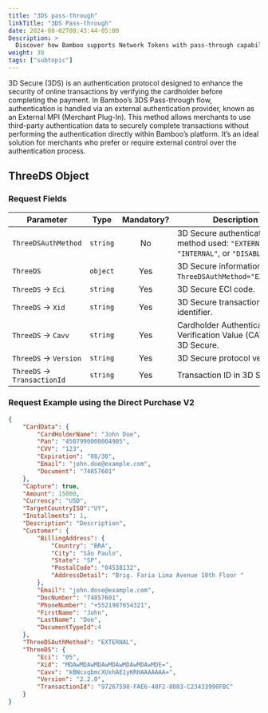 ```yaml
---
title: "3DS pass-through"
linkTitle: "3DS Pass-through"
date: 2024-08-02T08:43:44-05:00
Description: >
  Discover how Bamboo supports Network Tokens with pass-through capabilities to enhance digital payment security and reduce fraud by replacing sensitive card data with secure tokens.
weight: 30
tags: ["subtopic"]
---
```


3D Secure (3DS) is an authentication protocol designed to enhance the security of online transactions by verifying the cardholder before completing the payment. In Bamboo’s 3DS Pass-through flow, authentication is handled via an external authentication provider, known as an External MPI (Merchant Plug-In). This method allows merchants to use third-party authentication data to securely complete transactions without performing the authentication directly within Bamboo’s platform. It’s an ideal solution for merchants who prefer or require external control over the authentication process.

## ThreeDS Object
### Request Fields

| Parameter | Type | Mandatory? | Description |
|-----------|------|:----------:|-------------|
| `ThreeDSAuthMethod` | `string` | No | 3D Secure authentication method used: `"EXTERNAL"`, `"INTERNAL"`, or `"DISABLED"`. |
| `ThreeDS` | `object` | Yes | 3D Secure information when `ThreeDSAuthMethod="EXTERNAL"`. |
| `ThreeDS` → `Eci` | `string` | Yes | 3D Secure ECI code. |
| `ThreeDS` → `Xid` | `string` | Yes | 3D Secure transaction identifier. |
| `ThreeDS` → `Cavv` | `string` | Yes | Cardholder Authentication Verification Value (CAVV) in 3D Secure. |
| `ThreeDS` → `Version` | `string` | Yes | 3D Secure protocol version. |
| `ThreeDS` → `TransactionId` | `string` | Yes | Transaction ID in 3D Secure. |

### Request Example using the Direct Purchase V2
```json
{
    "CardData": {
        "CardHolderName": "John Doe",
        "Pan": "4507990000004905",
        "CVV": "123",
        "Expiration": "08/30",
        "Email": "john.doe@example.com",
        "Document": "74857601"
    },
    "Capture": true,
    "Amount": 15000,
    "Currency": "USD",
    "TargetCountryISO":"UY",
    "Installments": 1,
    "Description": "Description",
    "Customer": {
        "BillingAddress": {
            "Country": "BRA",
            "City": "São Paulo",
            "State": "SP",
            "PostalCode": "04538132",
            "AddressDetail": "Brig. Faria Lima Avenue 10th Floor "
        },
        "Email": "john.dose@example.com",
        "DocNumber": "74857601",
        "PhoneNumber": "+5521987654321",
        "FirstName": "John",
        "LastName": "Doe",
        "DocumentTypeId":4
    },
    "ThreeDSAuthMethod": "EXTERNAL",
    "ThreeDS": {
        "Eci": "05",
        "Xid": "MDAwMDAwMDAwMDAwMDAwMDAwMDE=",
        "Cavv": "kBNcxqbmcXUxhAE1yKRHAAAAAAA=",
        "Version": "2.2.0",
        "TransactionId": "97267598-FAE6-48F2-8083-C23433990FBC"
    }
}


```
